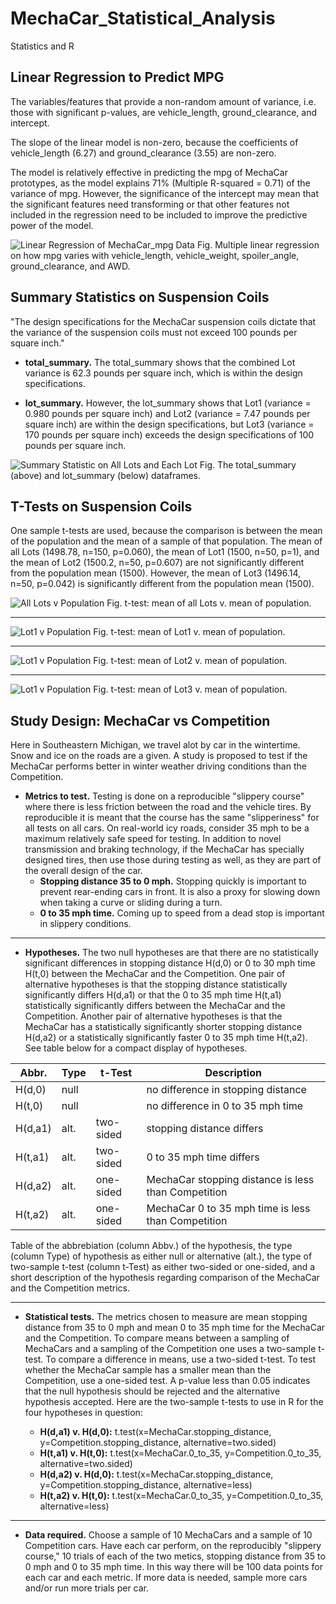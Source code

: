 # MechaCar_Statistical_Analysis
Statistics and R

## Linear Regression to Predict MPG

The variables/features that provide a non-random amount of variance, i.e. those with significant p-values, are vehicle_length, ground_clearance, and intercept.

The slope of the linear model is non-zero, because the coefficients of vehicle_length (6.27) and ground_clearance (3.55) are non-zero.

The model is relatively effective in predicting the mpg of MechaCar prototypes, as the model explains 71% (Multiple R-squared = 0.71) of the variance of mpg. However, the significance of the intercept may mean that the significant features need transforming or that other features not included in the regression need to be included to improve the predictive power of the model.

![Linear Regression of MechaCar_mpg Data](./Resources/d1_lm.png)
Fig. Multiple linear regression on how mpg varies with vehicle_length, vehicle_weight, spoiler_angle, ground_clearance, and AWD.

## Summary Statistics on Suspension Coils

"The design specifications for the MechaCar suspension coils dictate that the variance of the suspension coils must not exceed 100 pounds per square inch."

- **total_summary.** The total_summary shows that the combined Lot variance is 62.3 pounds per square inch, which is within the design specifications.

- **lot_summary.** However, the lot_summary shows that Lot1 (variance = 0.980 pounds per square inch) and Lot2 (variance = 7.47 pounds per square inch) are within the design specifications, but Lot3 (variance = 170 pounds per square inch) exceeds the design specifications of 100 pounds per square inch.

![Summary Statistic on All Lots and Each Lot](./Resources/d2_dfs.png)
Fig. The total_summary (above) and lot_summary (below) dataframes.

## T-Tests on Suspension Coils

One sample t-tests are used, because the comparison is between the mean of the population and the mean of a sample of that population. The mean of all Lots (1498.78, n=150, p=0.060), the mean of Lot1 (1500, n=50, p=1), and the mean of Lot2 (1500.2, n=50, p=0.607) are not significantly different from the population mean (1500). However, the mean of Lot3 (1496.14, n=50, p=0.042) is significantly different from the population mean (1500).

![All Lots v Population](./Resources/d3_tot.png)
Fig. t-test: mean of all Lots v. mean of population.

---
![Lot1 v Population](./Resources/d3_lot1.png)
Fig. t-test: mean of Lot1 v. mean of population.

---
![Lot1 v Population](./Resources/d3_lot2.png)
Fig. t-test: mean of Lot2 v. mean of population.

---
![Lot1 v Population](./Resources/d3_lot3.png)
Fig. t-test: mean of Lot3 v. mean of population.

## Study Design: MechaCar vs Competition

Here in Southeastern Michigan, we travel alot by car in the wintertime. Snow and ice on the roads are a given. A study is proposed to test if the MechaCar performs better in winter weather driving conditions than the Competition. 

- **Metrics to test.** Testing is done on a reproducible "slippery course" where there is less friction between the road and the vehicle tires. By reproducible it is meant that the course has the same "slipperiness" for all tests on all cars. On real-world icy roads, consider 35 mph to be a maximum relatively safe speed for testing. In addition to novel transmission and braking technology, if the MechaCar has specially designed tires, then use those during testing as well, as they are part of the overall design of the car.
    - **Stopping distance 35 to 0 mph.** Stopping quickly is important to prevent rear-ending cars in front. It is also a proxy for slowing down when taking a curve or sliding during a turn.
    - **0 to 35 mph time.** Coming up to speed from a dead stop is important in slippery conditions. 

---

- **Hypotheses.** The two null hypotheses are that there are no statistically significant differences in stopping distance H(d,0) or 0 to 30 mph time H(t,0) between the MechaCar and the Competition. One pair of alternative hypotheses is that the stopping distance statistically significantly differs H(d,a1) or that the 0 to 35 mph time H(t,a1) statistically significantly differs between the MechaCar and the Competition. Another pair of alternative hypotheses is that the MechaCar has a statistically significantly shorter stopping distance H(d,a2) or a statistically significantly faster 0 to 35 mph time H(t,a2). See table below for a compact display of hypotheses.

| Abbr. | Type | t-Test | Description |
| --- | --- | --- | --- |
| H(d,0) | null | | no difference in stopping distance |
| H(t,0) | null | | no difference in 0 to 35 mph time |
| H(d,a1) | alt. | two-sided | stopping distance differs |
| H(t,a1) | alt. | two-sided | 0 to 35 mph time differs |
| H(d,a2) | alt. | one-sided | MechaCar stopping distance is less than Competition |
| H(t,a2) | alt. | one-sided | MechaCar 0 to 35 mph time is less than Competition |

Table of the abbrebiation (column Abbv.) of the hypothesis, the type (column Type) of hypothesis as either null or alternative (alt.), the type of two-sample t-test (column t-Test) as either two-sided or one-sided, and a short description of the hypothesis regarding comparison of the MechaCar and the Competition metrics.

---

- **Statistical tests.** The metrics chosen to measure are mean stopping distance from 35 to 0 mph and mean 0 to 35 mph time for the MechaCar and the Competition. To compare means between a sampling of MechaCars and a sampling of the Competition one uses a two-sample t-test. To compare a difference in means, use a two-sided t-test. To test whether the MechaCar sample has a smaller mean than the Competition, use a one-sided test. A p-value less than 0.05 indicates that the null hypothesis should be rejected and the alternative hypothesis accepted. Here are the two-sample t-tests to use in R for the four hypotheses in question:

    - **H(d,a1) v. H(d,0):** t.test(x=MechaCar.stopping_distance, y=Competition.stopping_distance, alternative=two.sided)
    - **H(t,a1) v. H(t,0):** t.test(x=MechaCar.0_to_35, y=Competition.0_to_35, alternative=two.sided)
   - **H(d,a2) v. H(d,0):** t.test(x=MechaCar.stopping_distance, y=Competition.stopping_distance, alternative=less)
    - **H(t,a2) v. H(t,0):** t.test(x=MechaCar.0_to_35, y=Competition.0_to_35, alternative=less)

---

- **Data required.** Choose a sample of 10 MechaCars and a sample of 10 Competition cars. Have each car perform, on the reproducibly "slippery course," 10 trials of each of the two metics, stopping distance from 35 to 0 mph and 0 to 35 mph time. In this way there will be 100 data points for each car and each metric. If more data is needed, sample more cars and/or run more trials per car.

